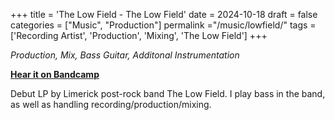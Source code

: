 +++
title = 'The Low Field - The Low Field'
date = 2024-10-18
draft = false
categories = ["Music", "Production"]
permalink ="/music/lowfield/"
tags = ['Recording Artist', 'Production', 'Mixing', 'The Low Field']
+++

_Production, Mix, Bass Guitar, Additonal Instrumentation_

[**Hear it on Bandcamp**](https://thelowfield.bandcamp.com/)

Debut LP by Limerick post-rock band The Low Field. I play bass in the band, as well as handling recording/production/mixing.